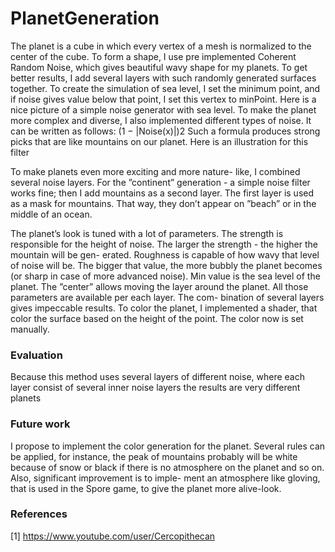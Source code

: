 # PlanetGeneration
The planet is a cube in which every vertex of a mesh is normalized to the center of the cube. To form a shape, I use pre implemented Coherent Random Noise, which gives beautiful wavy shape for my planets. To get better results, I add several layers with such randomly generated surfaces together.
To create the simulation of sea level, I set the minimum point, and if noise gives value below that point, I set this vertex to minPoint. Here is a nice picture of a simple noise generator with sea level.
To make the planet more complex and diverse, I also implemented different types of noise. It can be written as follows:
(1 − |Noise(x)|)2
Such a formula produces strong picks that are like mountains on our planet. Here is an illustration for this filter

To make planets even more exciting and more nature- like, I combined several noise layers. For the ”continent” generation - a simple noise filter works fine; then I add mountains as a second layer. The first layer is used as a mask for mountains. That way, they don’t appear on ”beach” or in the middle of an ocean.

The planet’s look is tuned with a lot of parameters. The strength is responsible for the height of noise. The larger the strength - the higher the mountain will be gen- erated. Roughness is capable of how wavy that level of noise will be. The bigger that value, the more bubbly the planet becomes (or sharp in case of more advanced noise). Min value is the sea level of the planet. The ”center” allows moving the layer around the planet. All those parameters are available per each layer. The com-
bination of several layers gives impeccable results. To color the planet, I implemented a shader, that color the surface based on the height of the point. The color now is set manually.

### Evaluation
Because this method uses several layers of different noise, where each layer consist of several inner noise layers the results are very different planets

### Future work
I propose to implement the color generation for the planet. Several rules can be applied, for instance, the peak of mountains probably will be white because of snow or black if there is no atmosphere on the planet and so on. Also, significant improvement is to imple- ment an atmosphere like gloving, that is used in the Spore game, to give the planet more alive-look.

### References
[1] https://www.youtube.com/user/Cercopithecan   
